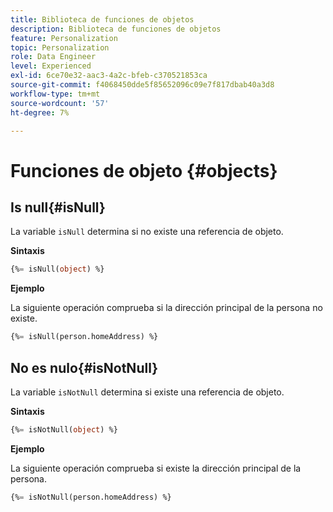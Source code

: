 ```yaml
---
title: Biblioteca de funciones de objetos
description: Biblioteca de funciones de objetos
feature: Personalization
topic: Personalization
role: Data Engineer
level: Experienced
exl-id: 6ce70e32-aac3-4a2c-bfeb-c370521853ca
source-git-commit: f4068450dde5f85652096c09e7f817dbab40a3d8
workflow-type: tm+mt
source-wordcount: '57'
ht-degree: 7%

---
```


# Funciones de objeto {#objects}

## Is null{#isNull}

La variable `isNull` determina si no existe una referencia de objeto.

**Sintaxis**

```sql
{%= isNull(object) %}
```

**Ejemplo**

La siguiente operación comprueba si la dirección principal de la persona no existe.

```sql
{%= isNull(person.homeAddress) %}
```

## No es nulo{#isNotNull}

La variable `isNotNull` determina si existe una referencia de objeto.

**Sintaxis**

```sql
{%= isNotNull(object) %}
```

**Ejemplo**

La siguiente operación comprueba si existe la dirección principal de la persona.

```sql
{%= isNotNull(person.homeAddress) %}
```
